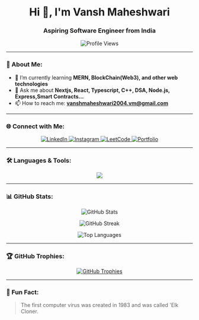 ### <h1 align="center">Hi 👋, I'm Vansh Maheshwari</h1>
<h3 align="center">Aspiring Software Engineer from India</h3>

<p align="center">
  <img src="https://komarev.com/ghpvc/?username=Vansh98789&label=Profile%20views&color=0e75b6&style=flat" alt="Profile Views" />
</p>

---

### 🚀 About Me:
- 🌱 I’m currently learning **MERN, BlockChain(Web3), and other web technologies**
- 💬 Ask me about **Nextjs, React, Typescript, C++, DSA, Node.js, Express,Smart Contracts...**
- 📫 How to reach me: **vanshmaheshwari2004.vm@gmail.com**

---

### 🌐 Connect with Me:
<p align="center">
  <a href="https://www.linkedin.com/in/vansh-maheshwari2004/" target="_blank">
    <img src="https://img.shields.io/badge/LinkedIn-0077B5?style=for-the-badge&logo=linkedin&logoColor=white" alt="LinkedIn" />
  </a>
  <a href="https://www.instagram.com/vanshhhh_20" target="_blank">
    <img src="https://img.shields.io/badge/Instagram-E4405F?style=for-the-badge&logo=instagram&logoColor=white" alt="Instagram" />
  </a>
  <a href="https://leetcode.com/u/vansh__20/" target="_blank">
    <img src="https://img.shields.io/badge/LeetCode-FFA116?style=for-the-badge&logo=leetcode&logoColor=black" alt="LeetCode" />
  </a>
  <a href="https://vanshportfoliowebsite.vercel.app/" target="_blank">
    <img src="https://img.shields.io/badge/Portfolio-000000?style=for-the-badge&logo=vercel&logoColor=white" alt="Portfolio" />
  </a>
</p>



---

### 🛠️ Languages & Tools:
<p align="center">
  <img src="https://skillicons.dev/icons?i=html,css,js,react,nodejs,express,mongodb,mysql,cpp,git,linux,tailwind,redux,solidity" />
</p>

---

### 📊 GitHub Stats:
<p align="center">
  <img src="https://github-readme-stats.vercel.app/api?username=Vansh98789&show_icons=true&theme=radical" alt="GitHub Stats" />
</p>

<p align="center">
  <img src="https://github-readme-streak-stats.herokuapp.com/?user=Vansh98789&theme=radical" alt="GitHub Streak" />
</p>

<p align="center">
  <img src="https://github-readme-stats.vercel.app/api/top-langs?username=Vansh98789&show_icons=true&locale=en&layout=compact&theme=radical" alt="Top Languages" />
</p>

---

### 🏆 GitHub Trophies:
<p align="center">
  <a href="https://github.com/ryo-ma/github-profile-trophy">
    <img src="https://github-profile-trophy.vercel.app/?username=Vansh98789&theme=radical" alt="GitHub Trophies" />
  </a>
</p>

---

### 🎯 Fun Fact:
> The first computer virus was created in 1983 and was called 'Elk Cloner.

